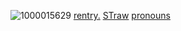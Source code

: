  ![1000015629](https://github.com/user-attachments/assets/4424a10c-72cb-4645-97b4-fa687e7d1fc4)
 [rentry.](https://rentry.co/CHANCE1)
       [STraw](https://taphya.straw.page/)
      [pronouns](https://pronouns.cc/@Xedfe)
